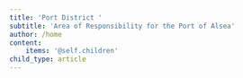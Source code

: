 ```yaml
---
title: 'Port District '
subtitle: 'Area of Responsibility for the Port of Alsea'
author: /home
content:
    items: '@self.children'
child_type: article
---
```


